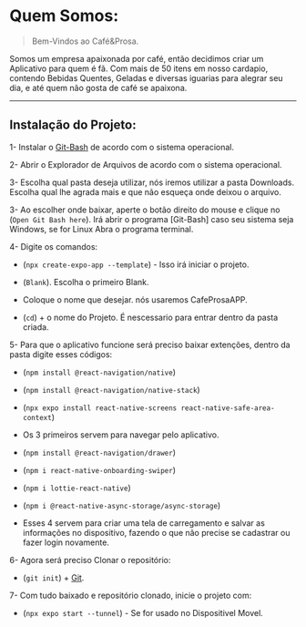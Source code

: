 # Quem Somos:

> Bem-Vindos ao Café&Prosa.

Somos um empresa apaixonada por café, então decidimos criar um Aplicativo para quem é fã. Com mais de 50 itens em nosso cardapio, contendo Bebidas Quentes, Geladas e diversas iguarias para alegrar seu dia, e até quem não gosta de café se apaixona.

---

## Instalação do Projeto:

1- Instalar o [Git-Bash](https://git-scm.com/downloads) de acordo com o sistema operacional.

2- Abrir o Explorador de Arquivos de acordo com o sistema operacional.

3- Escolha qual pasta deseja utilizar, nós iremos utilizar a pasta Downloads. Escolha qual lhe agrada mais e que não esqueça onde deixou o arquivo.

3- Ao escolher onde baixar, aperte o botão direito do mouse e clique no (`Open Git Bash here`). Irá abrir o programa [Git-Bash] caso seu sistema seja Windows, se for Linux Abra o programa terminal.

4- Digite os comandos:

- (`npx create-expo-app --template`) - Isso irá iniciar o projeto.

- (`Blank`). Escolha o primeiro Blank.

- Coloque o nome que desejar. nós usaremos CafeProsaAPP.

- (`cd`) + o nome do Projeto. É nescessario para entrar dentro da pasta criada.

5- Para que o aplicativo funcione será preciso baixar extenções, dentro da pasta digite esses códigos:

- (`npm install @react-navigation/native`)

- (`npm install @react-navigation/native-stack`)

- (`npx expo install react-native-screens react-native-safe-area-context`)

- Os 3 primeiros servem para navegar pelo aplicativo.

- (`npm install @react-navigation/drawer`)

- (`npm i react-native-onboarding-swiper`)

- (`npm i lottie-react-native`)

- (`npm i @react-native-async-storage/async-storage`)

- Esses 4 servem para criar uma tela de carregamento e salvar as informações no dispositivo, fazendo o que não precise se cadastrar ou fazer login novamente.

6- Agora será preciso Clonar o repositório:

- (`git init`) + [Git](https://github.com/JPiconi/AppCafe_Prosa.git).

7- Com tudo baixado e repositório clonado, inicie o projeto com:

- (`npx expo start --tunnel`) - Se for usado no Dispositivel Movel.
